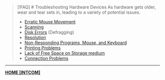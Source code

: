 >[!FAQ] # Troubleshooting Hardware Devices
>As hardware gets older, wear and tear sets in, leading to a variety of potential issues.
>- [Erratic Mouse Movement](Erratic%20Mouse%20Movement.md)
>- [Scanning](Troubleshooting%20Scanning.md)
>- [Disk Errors](Defraggin.md) (Defragging)
>- [Resolution](Troubleshooting%20Resolution.md)
>- [Non-Responding Programs, Mouse, and Keyboard](Non-Responding%20Programs,%20Mouse,%20and%20Keyboard.md)
>- [Printing Problems](Printing%20Problems.md)
>- [Lack of Free Space on Storage medium](Lack%20of%20Free%20Space%20on%20Storage%20Medium.md)
>- [Connection Problems](Connection%20Problems.md)

---
**[HOME [INTCOM]](INTCOM11#^MIDCH6)**